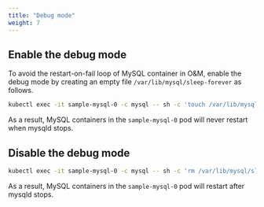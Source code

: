 ```yaml
---
title: "Debug mode"
weight: 7
---
```


## Enable the debug mode
To avoid the restart-on-fail loop of MySQL container in O&M, enable the debug mode by creating an empty file `/var/lib/mysql/sleep-forever` as follows.

```bash
kubectl exec -it sample-mysql-0 -c mysql -- sh -c 'touch /var/lib/mysql/sleep-forever'
```
As a result, MySQL containers in the `sample-mysql-0` pod will never restart when mysqld stops.

## Disable the debug mode

```bash
kubectl exec -it sample-mysql-0 -c mysql -- sh -c 'rm /var/lib/mysql/sleep-forever'
```

As a result, MySQL containers in the `sample-mysql-0` pod will restart after mysqld stops.